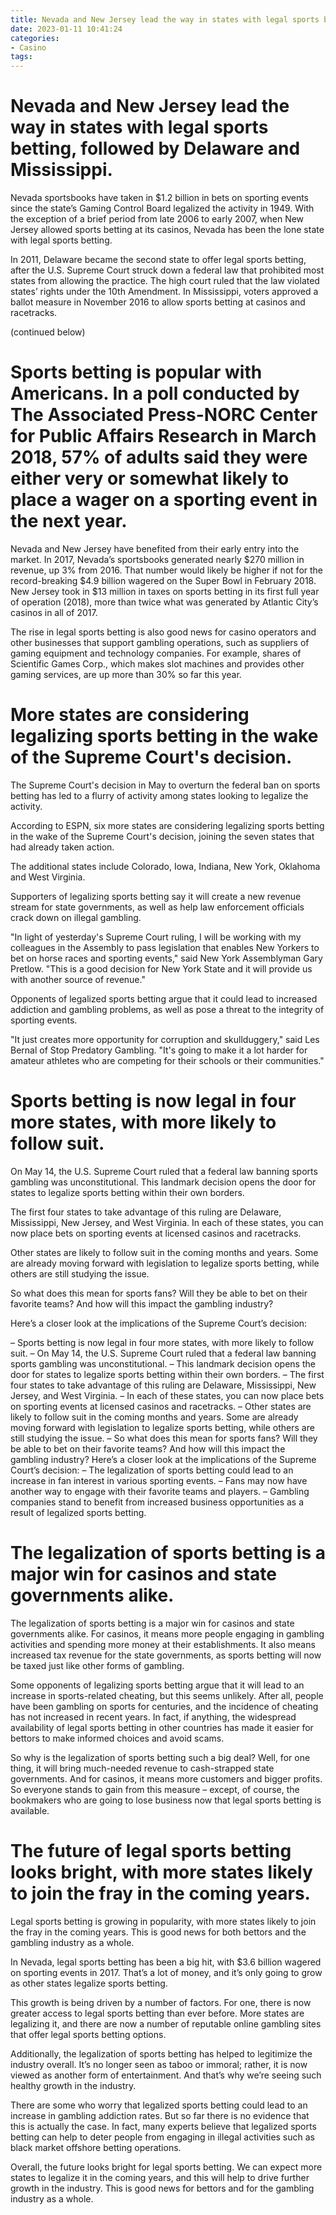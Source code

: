 ```yaml
---
title: Nevada and New Jersey lead the way in states with legal sports betting, followed by Delaware and Mississippi.
date: 2023-01-11 10:41:24
categories:
- Casino
tags:
---
```



#  Nevada and New Jersey lead the way in states with legal sports betting, followed by Delaware and Mississippi.

Nevada sportsbooks have taken in $1.2 billion in bets on sporting events since the state’s Gaming Control Board legalized the activity in 1949. With the exception of a brief period from late 2006 to early 2007, when New Jersey allowed sports betting at its casinos, Nevada has been the lone state with legal sports betting.

In 2011, Delaware became the second state to offer legal sports betting, after the U.S. Supreme Court struck down a federal law that prohibited most states from allowing the practice. The high court ruled that the law violated states’ rights under the 10th Amendment. In Mississippi, voters approved a ballot measure in November 2016 to allow sports betting at casinos and racetracks.

(continued below)

# Sports betting is popular with Americans. In a poll conducted by The Associated Press-NORC Center for Public Affairs Research in March 2018, 57% of adults said they were either very or somewhat likely to place a wager on a sporting event in the next year.

Nevada and New Jersey have benefited from their early entry into the market. In 2017, Nevada’s sportsbooks generated nearly $270 million in revenue, up 3% from 2016. That number would likely be higher if not for the record-breaking $4.9 billion wagered on the Super Bowl in February 2018. New Jersey took in $13 million in taxes on sports betting in its first full year of operation (2018), more than twice what was generated by Atlantic City’s casinos in all of 2017.

The rise in legal sports betting is also good news for casino operators and other businesses that support gambling operations, such as suppliers of gaming equipment and technology companies. For example, shares of Scientific Games Corp., which makes slot machines and provides other gaming services, are up more than 30% so far this year.

#  More states are considering legalizing sports betting in the wake of the Supreme Court's decision.

The Supreme Court's decision in May to overturn the federal ban on sports betting has led to a flurry of activity among states looking to legalize the activity.

According to ESPN, six more states are considering legalizing sports betting in the wake of the Supreme Court's decision, joining the seven states that had already taken action.

The additional states include Colorado, Iowa, Indiana, New York, Oklahoma and West Virginia.

Supporters of legalizing sports betting say it will create a new revenue stream for state governments, as well as help law enforcement officials crack down on illegal gambling.

"In light of yesterday's Supreme Court ruling, I will be working with my colleagues in the Assembly to pass legislation that enables New Yorkers to bet on horse races and sporting events," said New York Assemblyman Gary Pretlow. "This is a good decision for New York State and it will provide us with another source of revenue."

Opponents of legalized sports betting argue that it could lead to increased addiction and gambling problems, as well as pose a threat to the integrity of sporting events.

"It just creates more opportunity for corruption and skullduggery," said Les Bernal of Stop Predatory Gambling. "It's going to make it a lot harder for amateur athletes who are competing for their schools or their communities."

#  Sports betting is now legal in four more states, with more likely to follow suit.

On May 14, the U.S. Supreme Court ruled that a federal law banning sports gambling was unconstitutional. This landmark decision opens the door for states to legalize sports betting within their own borders.

The first four states to take advantage of this ruling are Delaware, Mississippi, New Jersey, and West Virginia. In each of these states, you can now place bets on sporting events at licensed casinos and racetracks.

Other states are likely to follow suit in the coming months and years. Some are already moving forward with legislation to legalize sports betting, while others are still studying the issue.

So what does this mean for sports fans? Will they be able to bet on their favorite teams? And how will this impact the gambling industry?

Here’s a closer look at the implications of the Supreme Court’s decision:

– Sports betting is now legal in four more states, with more likely to follow suit. – On May 14, the U.S. Supreme Court ruled that a federal law banning sports gambling was unconstitutional. – This landmark decision opens the door for states to legalize sports betting within their own borders. – The first four states to take advantage of this ruling are Delaware, Mississippi, New Jersey, and West Virginia. – In each of these states, you can now place bets on sporting events at licensed casinos and racetracks. – Other states are likely to follow suit in the coming months and years. Some are already moving forward with legislation to legalize sports betting, while others are still studying the issue. – So what does this mean for sports fans? Will they be able to bet on their favorite teams? And how will this impact the gambling industry? Here’s a closer look at the implications of the Supreme Court’s decision: – The legalization of sports betting could lead to an increase in fan interest in various sporting events. – Fans may now have another way to engage with their favorite teams and players. – Gambling companies stand to benefit from increased business opportunities as a result of legalized sports betting.

#  The legalization of sports betting is a major win for casinos and state governments alike.

The legalization of sports betting is a major win for casinos and state governments alike. For casinos, it means more people engaging in gambling activities and spending more money at their establishments. It also means increased tax revenue for the state governments, as sports betting will now be taxed just like other forms of gambling.

Some opponents of legalizing sports betting argue that it will lead to an increase in sports-related cheating, but this seems unlikely. After all, people have been gambling on sports for centuries, and the incidence of cheating has not increased in recent years. In fact, if anything, the widespread availability of legal sports betting in other countries has made it easier for bettors to make informed choices and avoid scams.

So why is the legalization of sports betting such a big deal? Well, for one thing, it will bring much-needed revenue to cash-strapped state governments. And for casinos, it means more customers and bigger profits. So everyone stands to gain from this measure – except, of course, the bookmakers who are going to lose business now that legal sports betting is available.

#  The future of legal sports betting looks bright, with more states likely to join the fray in the coming years.

Legal sports betting is growing in popularity, with more states likely to join the fray in the coming years. This is good news for both bettors and the gambling industry as a whole.

In Nevada, legal sports betting has been a big hit, with $3.6 billion wagered on sporting events in 2017. That’s a lot of money, and it’s only going to grow as other states legalize sports betting.

This growth is being driven by a number of factors. For one, there is now greater access to legal sports betting than ever before. More states are legalizing it, and there are now a number of reputable online gambling sites that offer legal sports betting options.

 Additionally, the legalization of sports betting has helped to legitimize the industry overall. It’s no longer seen as taboo or immoral; rather, it is now viewed as another form of entertainment. And that’s why we’re seeing such healthy growth in the industry.

There are some who worry that legalized sports betting could lead to an increase in gambling addiction rates. But so far there is no evidence that this is actually the case. In fact, many experts believe that legalized sports betting can help to deter people from engaging in illegal activities such as black market offshore betting operations.

Overall, the future looks bright for legal sports betting. We can expect more states to legalize it in the coming years, and this will help to drive further growth in the industry. This is good news for bettors and for the gambling industry as a whole.